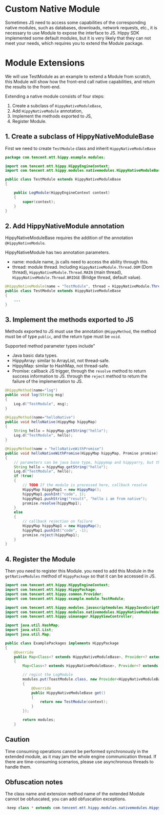 # Custom Native Module

Sometimes JS need to access some capabilities of the corresponding native modules, such as databases, downloads, network requests, etc., it is necessary to use Module to expose the interface to JS. Hippy SDK implemented some default modules, but it is very likely that they can not meet your needs, which requires you to extend the Module package.

# Module Extensions

We will use TestModule as an example to extend a Module from scratch, this Module will show how the front-end call native capabilities, and return the results to the front-end.

Extending a native module consists of four steps:

1. Create a subclass of `HippyNativeModuleBase`,
2. Add `HippyNativeModule` annotation,
3. Implement the methods exported to JS,
4. Register Module.

## 1. Create a subclass of HippyNativeModuleBase

First we need to create `TestModule` class and inherit `HippyNativeModuleBase`

```java
package com.tencent.mtt.hippy.example.modules;

import com.tencent.mtt.hippy.HippyEngineContext;
import com.tencent.mtt.hippy.modules.nativemodules.HippyNativeModuleBase;

public class TestModule extends HippyNativeModuleBase
{

    public LogModule(HippyEngineContext context)
    {
        super(context);
    }
}
```

## 2. Add HippyNativeModule annotation

HippyNativeModuleBase requires the addition of the annotation `@HippyNativeModule`.

HippyNativeModule has two annotation parameters.

- name: module name, js calls need to access the ability through this.
- thread: module thread. Including `HippyNativeModule.Thread.DOM` (Dom thread), `HippyNativeModule.Thread.MAIN` (main thread), `HippyNativeModule.Thread.BRIDGE` (Bridge thread, default value).

``` java
@HippyNativeModule(name = "TestModule", thread = HippyNativeModule.Thread.BRIDGE)
public class TestModule extends HippyNativeModuleBase
{
    ...
}
```

## 3. Implement the methods exported to JS

Methods exported to JS must use the annotation `@HippyMethod`, the method must be of type `public`, and the return type must be `void`.

Supported method parameter types include"

- Java basic data types.
- HippyArray: similar to ArrayList, not thread-safe.
- HippyMap: similar to HashMap, not thread-safe.
- Promise: callback JS trigger, through the `resolve` method to return success information to JS. through the `reject` method to return the failure of the implementation to JS.

```java
@HippyMethod(name="log")
public void log(String msg)
{
    Log.d("TestModule", msg);
}

@HippyMethod(name="helloNative")
public void helloNative(HippyMap hippyMap)
{
    String hello = hippyMap.getString("hello");
    Log.d("TestModule", hello);
}

@HippyMethod(name = "helloNativeWithPromise")
public void helloNativeWithPromise(HippyMap hippyMap, Promise promise)
{
    // parameters can be java base type, hippymap and hippyarry, but the front-end call must correspond correctly
    String hello = hippyMap.getString("hello");
    Log.d("TestModule", hello);
    if (true)
    {
        // TODO If the module is processed here, callback resolve
        HippyMap hippyMap1 = new HippyMap();
        hippyMap1.pushInt("code", 1);
        hippyMap1.pushString("result", "hello i am from native");
        promise.resolve(hippyMap1);
    }
    else
    {
        // callback rejection on failure
        HippyMap hippyMap1 = new HippyMap();
        hippyMap1.pushInt("code", -1);
        promise.reject(hippyMap1);
    }
}
```

## 4. Register the Module

Then you need to register this Module. you need to add this Module in the `getNativeModules` method of `HippyPackage` so that it can be accessed in JS.

```java
import com.tencent.mtt.hippy.HippyEngineContext;
import com.tencent.mtt.hippy.HippyPackage;
import com.tencent.mtt.hippy.common.Provider;
import com.tencent.mtt.hippy.example.module.TestModule;

import com.tencent.mtt.hippy.modules.javascriptmodules.HippyJavaScriptModule;
import com.tencent.mtt.hippy.modules.nativemodules.HippyNativeModuleBase;
import com.tencent.mtt.hippy.uimanager.HippyViewController;

import java.util.HashMap;
import java.util.List;
import java.util.Map;

public class ExamplePackages implements HippyPackage
{
    @Override
    public Map<Class<? extends HippyNativeModuleBase>, Provider<? extends     HippyNativeModuleBase>> getNativeModules(final HippyEngineContext context)
    {
        Map<Class<? extends HippyNativeModuleBase>, Provider<? extends HippyNativeModuleBase>> modules = new HashMap<>();

        // regist the LogModule
        modules.put(ToastModule.class, new Provider<HippyNativeModuleBase>()
        {
            @Override
            public HippyNativeModuleBase get()
            {
                return new TestModule(context);
            }
        });

        return modules;
    }
```

## Caution

Time consuming operations cannot be performed synchronously in the extended module, as it may jam the whole engine communication thread. If there are time-consuming scenarios, please use asynchronous threads to handle them.

## Obfuscation notes

The class name and extension method name of the extended Module cannot be obfuscated, you can add obfuscation exceptions.

``` java
-keep class * extends com.tencent.mtt.hippy.modules.nativemodules.HippyNativeModuleBase{ public *;}
```
